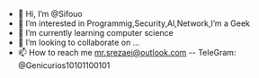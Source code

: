 - 👋 Hi, I’m @Sifouo
- 👀 I’m interested in Programmig,Security,Al,Network,I’m a Geek
- 🌱 I’m currently learning computer science
- 💞️ I’m looking to collaborate on ...
- 📫 How to reach me mr.srezaei@outlook.com -- TeleGram:  @Genicurios10101100101


<!---
Sifouo/Sifouo is a ✨ special ✨ repository because its `README.md` (this file) appears on your GitHub profile.
You can click the Preview link to take a look at your changes.
--->
